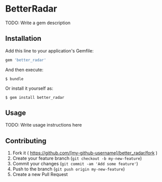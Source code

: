 # BetterRadar

TODO: Write a gem description

## Installation

Add this line to your application's Gemfile:

```ruby
gem 'better_radar'
```

And then execute:

    $ bundle

Or install it yourself as:

    $ gem install better_radar

## Usage

TODO: Write usage instructions here

## Contributing

1. Fork it ( https://github.com/[my-github-username]/better_radar/fork )
2. Create your feature branch (`git checkout -b my-new-feature`)
3. Commit your changes (`git commit -am 'Add some feature'`)
4. Push to the branch (`git push origin my-new-feature`)
5. Create a new Pull Request
